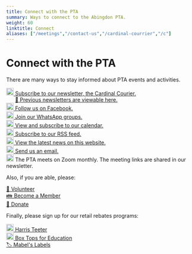```yaml
---
title: Connect with the PTA
summary: Ways to connect to the Abingdon PTA.
weight: 60
linktitle: Connect
aliases: ["/meetings","/contact-us","/cardinal-courrier","/c"]
---
```


# Connect with the PTA

There are many ways to stay informed about PTA events and activities.

[<img src="/svg/Newsletter.svg" height="20" width="20" alt="Newsletter logo"> Subscribe to our newsletter, the Cardinal Courier.](https://us11.list-manage.com/subscribe?u=e8c2877018f64aa7e1fd2e884&id=b884e2a18e)  
&nbsp;&nbsp;&nbsp;&nbsp;&nbsp;&nbsp;[📰 Previous newsletters are viewable here.](/categories/newsletters)  
[<img src="/svg/Facebook.svg" height="20" width="20" alt="Facebook logo"> Follow us on Facebook.](https://www.facebook.com/AbingdonElementaryPTA)  
[<img src="/svg/WhatsApp.svg" height="20" width="20" alt="WhatsApp logo"> Join our WhatsApp groups.](/whatsapp/)  
[<img src="/svg/Calendar.svg" height="20" width="20" alt="Calendar logo"> View and subscribe to our calendar.](/calendar/)  
[<img src="/svg/RSS.svg" height="20" width="20" alt="RSS logo"> Subscribe to our RSS feed.](/posts/index.xml)  
[<img src="/svg/Website.svg" height="20" width="20" alt="Website logo"> View the latest news on this website.](/posts)  
[<img src="/svg/Email.svg" height="20" width="20" alt="Email logo"> Send us an email.](mailto:pta@abingdonpta.org)  
<img src="/svg/Zoom.svg" height="20" width="20" alt="Zoom logo"> The PTA meets on Zoom monthly. The meeting links are shared in our newsletter.  

Also, if you are able, please:

[🔨 Volunteer](/volunteer/)  
[👪 Become a Member](/join/)  
[🎁 Donate](/fundraising/)

Finally, please sign up for our retail rebates programs:

[<img src="/svg/Harris-Teeter.svg" height="20" width="20" alt="Harris Teeter logo"> Harris Teeter](/fundraising/#harris-teeter)  
[<img src="/svg/General-Mills.svg" height="20" width="20" alt="General Mills logo">  Box Tops for Education](/fundraising/#box-tops-for-education)  
[🏷️ Mabel's Labels](/fundraising/#mabels-labels)

<!--[<img src="/svg/Twitter.svg" height="20" width="20" alt="Twitter logo"> Follow us on Twitter.](https://twitter.com/AbingdonPTA)  -->